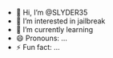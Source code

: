 - 👋 Hi, I’m @SLYDER35
- 👀 I’m interested in jailbreak
- 🌱 I’m currently learning 
- 😄 Pronouns: ...
- ⚡ Fun fact: ...

<!---
SLYDER35/SLYDER35 is a ✨ special ✨ repository because its `README.md` (this file) appears on your GitHub profile.
You can click the Preview link to take a look at your changes.
--->
